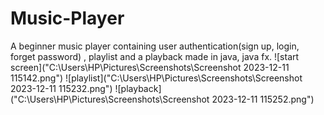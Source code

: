 # Music-Player
A beginner music player containing user authentication(sign up, login, forget password) , playlist and a playback made in java, java fx.
![start screen]("C:\Users\HP\Pictures\Screenshots\Screenshot 2023-12-11 115142.png")
![playlist]("C:\Users\HP\Pictures\Screenshots\Screenshot 2023-12-11 115232.png")
![playback]("C:\Users\HP\Pictures\Screenshots\Screenshot 2023-12-11 115252.png")


